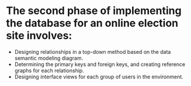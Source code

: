 # The second phase of implementing the database for an online election site involves:
+ Designing relationships in a top-down method based on the data semantic modeling diagram.
+ Determining the primary keys and foreign keys, and creating reference graphs for each relationship.
+ Designing interface views for each group of users in the environment.
